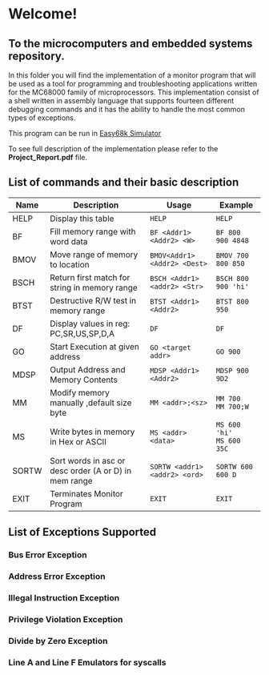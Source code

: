# Welcome!
## To the microcomputers and embedded systems repository.


In this folder you will find the implementation of a monitor program that will be used as a tool for programming and troubleshooting applications written for the MC68000 family of microprocessors. This implementation consist of a shell written in assembly language that supports fourteen different debugging commands and it has the ability to handle the most common types of exceptions.


This program can be run in [Easy68k Simulator](http://www.easy68k.com/)

To see full description of the implementation please refer to the **Project_Report.pdf** file.


## List of commands and their basic description

| Name | Description | Usage | Example | 
--- | --- | --- | ---
| HELP | Display this table | `HELP` | `HELP` |
| BF | Fill memory range with word data | `BF <Addr1> <Addr2> <W>` | `BF 800 900 4848` |
| BMOV | Move range of memory to location | `BMOV<Addr1> <Addr2> <Dest>` | `BMOV 700 800 850` |
| BSCH | Return first match for string in memory range | `BSCH <Addr1> <addr2> <Str>` | `BSCH 800 900 'hi'` | 
| BTST | Destructive R/W test in memory range | `BTST <Addr1> <Addr2>` | `BTST 800 950` |
| DF | Display values in reg: PC,SR,US,SP,D,A | `DF` | `DF` |
| GO | Start Execution at given address | `GO <target addr>` | `GO 900` |
| MDSP | Output Address and Memory Contents |`MDSP <Addr1> <Addr2>` | `MDSP 900 9D2` |
| MM | Modify memory manually ,default size byte | `MM <addr>;<sz>` | `MM 700`<br>`MM 700;W` |
| MS | Write bytes in memory in Hex or ASCII | `MS <addr> <data>` | `MS 600 'hi'`<br>`MS 600 35C` | 
| SORTW | Sort words in asc or desc order (A or D) in mem range | `SORTW <addr1> <addr2> <ord>` | `SORTW 600 600 D ` |
| EXIT | Terminates Monitor Program |`EXIT` | `EXIT` |    

## List of Exceptions Supported
### Bus Error Exception
### Address Error Exception
### Illegal Instruction Exception
### Privilege Violation Exception
### Divide by Zero Exception
### Line A and Line F Emulators for syscalls